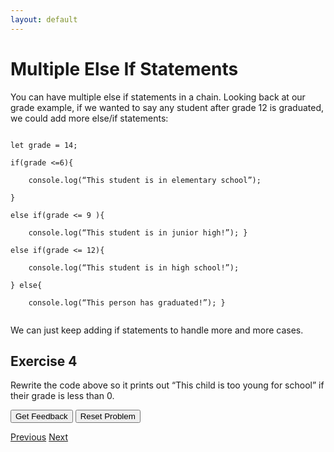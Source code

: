 ```yaml
---
layout: default
---
```


<!-- Function for hiding code!  -->
<script>
    function myFunction(name) {
      var x = document.getElementById(name);
      if (x.style.display === "none") {
        x.style.display = "block";
      } 
      else if(x.style.display ==="first"){
          x.style.display="none";         
      }
      else {
        x.style.display = "none";
      }
    }    
</script>
<!-- End of scripting functions! -->
    


# Multiple Else If Statements
You can have multiple else if statements in a chain.  Looking back at our grade example, if we wanted to say any student after grade 12 is graduated, we could add more else/if statements:<br>

<code>
let grade = 14;<br>
if(grade <=6){<br>
&nbsp;&nbsp;&nbsp;&nbsp;console.log(“This student is in elementary school”);<br>
}<br>
else if(grade <= 9 ){<br>
&nbsp;&nbsp;&nbsp;&nbsp;console.log(“This student is in junior high!”); }<br>
else if(grade <= 12){<br>
&nbsp;&nbsp;&nbsp;&nbsp;console.log(“This student is in high school!”);<br>
} else{<br>
&nbsp;&nbsp;&nbsp;&nbsp;console.log(“This person has graduated!”); }<br>
</code>

We can just keep adding if statements to handle more and more cases. 

## Exercise 4
Rewrite the  code above so it prints out “This child is too young for school” if their grade is less than 0.<br>
<div id="school2-sortableTrash" class="sortable-code"></div> 
<div id="school2-sortable" class="sortable-code"></div> 
<div style="clear:both;"></div> 
<p> 
    <input id="school2-feedbackLink" value="Get Feedback" type="button" /> 
    <input id="school2-newInstanceLink" value="Reset Problem" type="button" /> 
</p> 
<script type="text/javascript"> 
(function(){
  var initial = "if(grade < 0){\n" +
    "	console.log(\"This child is too young for school\");\n" +
    "}\n" +
    "else if(grade <=6){\n" +
    "	console.log(“This student is in elementary school”);\n" +
    "}\n" +
    "else if(grade <= 9 ){\n" +
    "	console.log(“This student is in junior high!”); \n" +
    "}\n" +
    "else if(grade <= 12){\n" +
    "	console.log(“This student is in high school!”);\n" +
    "} \n" +
    "else{\n" +
    "	console.log(“This person has graduated!”); \n" +
    "}\n" +
    "if(grade <= 6){ #distractor\n" +
    "else if(grade < 0){ #distractor\n" +
    "if(grade <=9){ #distractor\n" +
    "if(grade <=12){ #distractor";
  var parsonsPuzzle = new ParsonsWidget({
    "sortableId": "school2-sortable",
    "max_wrong_lines": 4,
    "grader": ParsonsWidget._graders.LineBasedGrader,
    "exec_limit": 2500,
    "can_indent": true,
    "x_indent": 50,
    "lang": "en",
    "trashId": "school2-sortableTrash"
  });
  parsonsPuzzle.init(initial);
  parsonsPuzzle.shuffleLines();
  $("#school2-newInstanceLink").click(function(event){ 
      event.preventDefault(); 
      parsonsPuzzle.shuffleLines(); 
  }); 
  $("#school2-feedbackLink").click(function(event){ 
      event.preventDefault(); 
      parsonsPuzzle.getFeedback(); 
  }); 
})(); 
</script>

[Previous](./elseif.html)
[Next](./nestedif.html)
